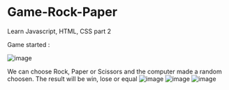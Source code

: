 # Game-Rock-Paper
Learn Javascript, HTML, CSS part 2

Game started :

![image](https://user-images.githubusercontent.com/111731207/193853136-8a988143-02b6-4ca7-837b-1e2f51a1f85c.png)

We can choose Rock, Paper or Scissors and the computer made a random choosen. The result will be win, lose or equal
![image](https://user-images.githubusercontent.com/111731207/193853970-c2395082-d85a-4a44-a288-222c584f9bd6.png)
![image](https://user-images.githubusercontent.com/111731207/193854554-a444cc0d-0f47-462c-a9a7-31a784cc15a4.png)
![image](https://user-images.githubusercontent.com/111731207/193854629-4a8b10b3-e7da-429b-804e-ea4946ac8c7b.png)
